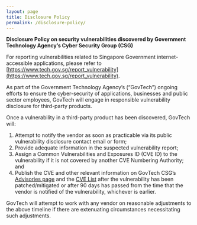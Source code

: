 ```yaml
---
layout: page
title: Disclosure Policy
permalink: /disclosure-policy/
---
```


**Disclosure Policy on security vulnerabilities discovered by Government Technology Agency’s Cyber Security Group (CSG)**

For reporting vulnerabilities related to Singapore Government internet-accessible applications, please refer to [https://www.tech.gov.sg/report_vulnerability](https://www.tech.gov.sg/report_vulnerability).

As part of the Government Technology Agency’s (“GovTech”) ongoing efforts to ensure the cyber-security of applications, businesses and public sector employees, GovTech will engage in responsible vulnerability disclosure for third-party products.

Once a vulnerability in a third-party product has been discovered, GovTech will:

1. Attempt to notify the vendor as soon as practicable via its public vulnerability disclosure contact email or form;
2. Provide adequate information in the suspected vulnerability report;
3. Assign a Common Vulnerabilities and Exposures ID (CVE ID) to the vulnerability if it is not covered by another CVE Numbering Authority; and
4. Publish the CVE and other relevant information on GovTech CSG’s [Advisories page](https://govtech-csg.github.io/vulnerability-advisories/advisories) and the [CVE List](https://cve.mitre.org/cve/search_cve_list.html) after the vulnerability has been patched/mitigated or after 90 days has passed from the time that the vendor is notified of the vulnerability, whichever is earlier.

GovTech will attempt to work with any vendor on reasonable adjustments to the above timeline if there are extenuating circumstances necessitating such adjustments.

